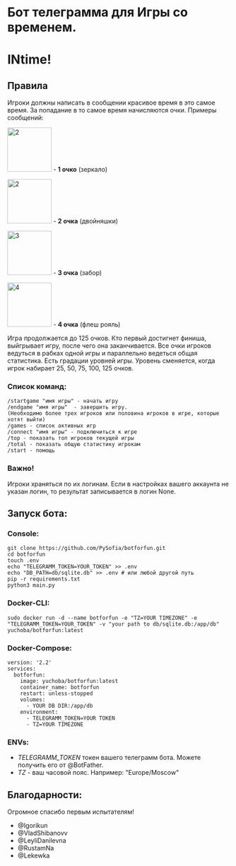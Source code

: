 # Бот телеграмма для Игры со временем.

# **INtime!**

## Правила
Игроки должны написать в сообщении красивое время в это самое время. За попадание в то самое время начисляются очки.
Примеры сообщений:

<img width="100" alt="2" src="https://github.com/legend233/botforfun/assets/38989679/6201b401-04e9-45b8-9260-70928773654f"> - **1 очко** (зеркало)

<img width="100" alt="2" src="https://github.com/legend233/botforfun/assets/38989679/6201b401-04e9-45b8-9260-70928773654f"> - **2 очка** (двойняшки)

<img width="100" alt="3" src="https://github.com/legend233/botforfun/assets/38989679/ac9e7e7e-cb55-407e-96e5-43223d485051"> - **3 очка** (забор)

<img width="100" alt="4" src="https://github.com/legend233/botforfun/assets/38989679/74ea45c0-4241-4a20-9a1d-673dcf8588e7"> - **4 очка** (флеш рояль)


Игра продолжается до 125 очков. Кто первый достигнет финиша, выйгрывает игру, после чего она заканчивается. Все очки игроков ведуться в рабках одной игры и параллельно ведеться общая статистика.
Есть градации уровней игры. Уровень сменяется, когда игрок набирает 25, 50, 75, 100, 125 очков.

### Список команд:
    /startgame "имя игры" - начать игру
    /endgame "имя игры"  - завершить игру.
    (Необходимо более трех игроков или половина игроков в игре, которые хотят выйти)
    /games - список активных игр
    /connect "имя игры" - подключиться к игре
    /top - показать топ игроков текущей игры
    /total - показать общую статистику игрокам
    /start - помощь

### Важно!
Игроки храняться по их логинам. Если в настройках вашего аккаунта не указан логин, то результат записывается в логин None.

## Запуск бота:

### Console:
    git clone https://github.com/PySofia/botforfun.git
    cd botforfun
    touch .env
    echo "TELEGRAMM_TOKEN=YOUR_TOKEN" >> .env
    echo "DB_PATH=db/sqlite.db" >> .env # или любой другой путь
    pip -r requirements.txt
    python3 main.py

### Docker-CLI:
    
    sudo docker run -d --name botforfun -e "TZ=YOUR TIMEZONE" -e "TELEGRAMM_TOKEN=YOUR_TOKEN" -v "your path to db/sqlite.db:/app/db"  yuchoba/botforfun:latest

### Docker-Compose:
    
    version: '2.2'
    services:
      botforfun:
        image: yuchoba/botforfun:latest
        container_name: botforfun
        restart: unless-stopped
        volumes:
          - YOUR DB DIR:/app/db
        environment:
          - TELEGRAMM_TOKEN=YOUR TOKEN
          - TZ=YOUR TIMEZONE


### ENVs:

- *TELEGRAMM_TOKEN* токен вашего телеграмм бота. Можете получить его от @BotFather. 
- *TZ* - ваш часовой пояс. Например: "Europe/Moscow"

## Благодарности:
Огромное спасибо первым испытателям!
- @Igorikun
- @VladShibanovv
- @LeyliDanilevna
- @RustamNa
- @Lekewka